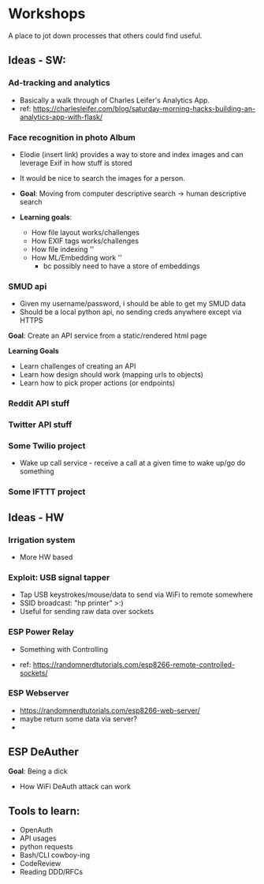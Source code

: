 # Workshops
A place to jot down processes that others could find useful.

## Ideas - SW:

### Ad-tracking and analytics
* Basically a walk through of Charles Leifer's Analytics App.
* ref: https://charlesleifer.com/blog/saturday-morning-hacks-building-an-analytics-app-with-flask/



### Face recognition in photo Album
* Elodie (insert link) provides a way to store and index images and can leverage Exif in how stuff is stored
* It would be nice to search the images for a person.

* **Goal**: Moving from computer descriptive search -> human descriptive search
* **Learning goals**:
    * How file layout works/challenges
    * How EXIF tags works/challenges
    * How file indexing ''
    * How ML/Embedding work '' 
        * bc possibly need to have a store of embeddings

### SMUD api
* Given my username/password, i should be able to get my SMUD data
* Should be a local python api, no sending creds anywhere except via HTTPS

**Goal**: Create an API service from a static/rendered html page

**Learning Goals**
   * Learn challenges of creating an API
   * Learn how design should work (mapping urls to objects)
   * Learn how to pick proper actions (or endpoints)


### Reddit API stuff 


### Twitter API stuff


### Some Twilio project
* Wake up call service - receive a call at a given time to wake up/go do something

### Some IFTTT project

## Ideas - HW

### Irrigation system
* More HW based

### Exploit: USB signal tapper
* Tap USB keystrokes/mouse/data to send via WiFi to remote somewhere
* SSID broadcast: "hp printer" >:)
* Useful for sending raw data over sockets

### ESP Power Relay
* Something with Controlling 

* ref: https://randomnerdtutorials.com/esp8266-remote-controlled-sockets/

### ESP Webserver
* https://randomnerdtutorials.com/esp8266-web-server/
* maybe return some data via server?
* 

## ESP DeAuther
**Goal**: Being a dick

* How WiFi DeAuth attack can work
 


## Tools to learn:
* OpenAuth
* API usages
* python requests
* Bash/CLI cowboy-ing
* CodeReview
* Reading DDD/RFCs
